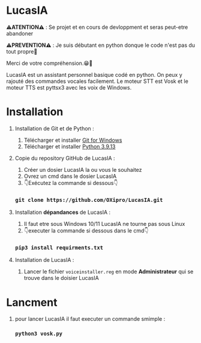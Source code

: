 # LucasIA
**⚠️ATENTION⚠️** : Se projet et en cours de devloppment et seras peut-etre abandoner

**⚠️PREVENTION⚠️** : Je suis débutant en python donque le code n'est pas du tout propre🤮

Merci de votre compréhension.😁🙏

LucasIA est un assistant personnel basique codé en python.
On peux y rajouté des commandes vocales facilement.
Le moteur STT est Vosk et le moteur TTS est pyttsx3 
avec les voix de Windows.

# Installation
1) Installation de Git  et de Python :
   1) Télécharger et installer [Git for Windows](https://git-scm.com/download/win)
   2) Télécharger et installer [Python 3.9.13](https://www.python.org/downloads/release/python-3913/)

2) Copie du repository GitHub de LucasIA :
    1) Créer un dosier LucasIA la ou vous le souhaitez
    2) Ovrez un cmd dans le dosier LucasIA
    3) 👇Exécutez la commande si dessous👇
   ### `git clone https://github.com/OXipro/LucasIA.git`

3) Installation **dépandances** de LucasIA :
    1) Il faut etre sous Windows 10/11 LucasIA ne tourne pas sous Linux
    2) 👇executer la commande si dessous dans le cmd👇

    ###          `pip3 install requirments.txt`

4) Installation de LucasIA :
    1) Lancer le fichier `voiceinstaller.reg` en mode **Administrateur** qui se trouve dans le doisier LucasIA
# Lancment
1) pour lancer LucasIA il faut executer un commande smimple :
   ###             `python3 vosk.py`
